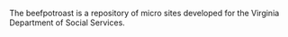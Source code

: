 The beefpotroast is a repository of micro sites developed for the Virginia Department of Social Services.